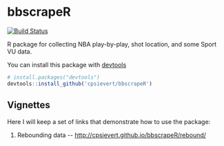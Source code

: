 bbscrapeR
=========================

[![Build Status](https://travis-ci.org/cpsievert/bbscrapeR.png)](https://travis-ci.org/cpsievert/bbscrapeR)

R package for collecting NBA play-by-play, shot location, and some Sport VU data.

You can install this package with [devtools](http://cran.r-project.org/web/packages/devtools/)

```r
# install.packages("devtools")
devtools::install_github('cpsievert/bbscrapeR')
```

## Vignettes

Here I will keep a set of links that demonstrate how to use the package:

1. Rebounding data -- <http://cpsievert.github.io/bbscrapeR/rebound/>
